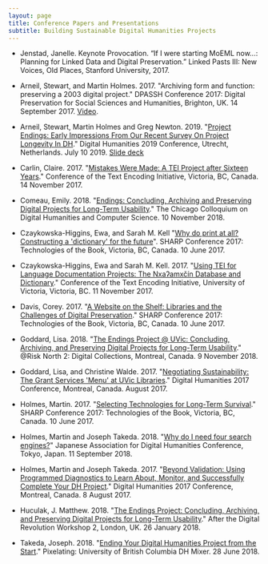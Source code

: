```yaml
---
layout: page
title: Conference Papers and Presentations
subtitle: Building Sustainable Digital Humanities Projects
---
```


* Jenstad, Janelle. Keynote Provocation. “If I were starting MoEML now...: Planning for Linked Data and Digital Preservation.” Linked Pasts III: New Voices, Old Places, Stanford University, 2017.

* Arneil, Stewart, and Martin Holmes. 2017. "Archiving form and function: preserving a 2003 digital project." DPASSH Conference 2017: Digital Preservation for Social Sciences and Humanities, Brighton, UK. 14 September 2017. [Video](https://vimeo.com/239453105).

* Arneil, Stewart, Martin Holmes and Greg Newton. 2019. "[Project Endings: Early Impressions From Our Recent Survey On Project Longevity In DH](https://dev.clariah.nl/files/dh2019/boa/0891.html)." Digital Humanities 2019 Conference, Utrecht, Netherlands. July 10 2019. [Slide deck](https://github.com/projectEndings/Endings/blob/master/presentations/DH_2019/DH2019_long-paper_presentation.pdf)

<!-- Coming in April from Claire: "Humanities in the Digital Age: A Quiet Revolution," to be delivered in the Master Minds series in April, will have a lot of Endings content. -->

* Carlin, Claire. 2017. "[Mistakes Were Made: A TEI Project after Sixteen Years](https://hcmc.uvic.ca/tei2017/abstracts/t_118_carlin_mistakesweremade.html)." Conference of the Text Encoding Initiative, Victoria, BC, Canada. 14 November 2017.

* Comeau, Emily. 2018. "[Endings: Concluding, Archiving and Preserving Digital Projects for Long-Term Usability](https://github.com/projectEndings/Endings/blob/master/presentations/DHCS_2018/DHCS-2018.pdf)." The Chicago Colloquium on Digital Humanities and Computer Science. 10 November 2018.

* Czaykowska-Higgins, Ewa, and Sarah M. Kell  "[Why do print at all? Constructing a 'dictionary' for the future](https://github.com/projectEndings/Endings/blob/master/presentations/SHARP_2017/CzaykowskaKellSHARP2017AbstractFinal.pdf)". SHARP Conference 2017: Technologies of the Book, Victoria, BC, Canada. 10 June 2017.

* Czaykowska-Higgins, Ewa and Sarah M. Kell. 2017. "[Using TEI for Language Documentation Projects: The Nxaʔamxčín Database and Dictionary](https://hcmc.uvic.ca/tei2017/abstracts/t_117_czaykowska_kell_languagedocumentation.html)." Conference of the Text Encoding Initiative, University of Victoria, Victoria, BC. 11 November 2017.

* Davis, Corey. 2017. "[A Website on the Shelf: Libraries and the Challenges of Digital Preservation](https://github.com/projectEndings/Endings/raw/master/presentations/SHARP_2017/Davis-SHARP2017-Presentation.pdf)." SHARP Conference 2017: Technologies of the Book, Victoria, BC, Canada. 10 June 2017.

* Goddard, Lisa. 2018. "[The Endings Project @ UVic: Concluding, Archiving, and Preserving Digital Projects for Long-Term Usability](https://github.com/projectEndings/Endings/blob/master/presentations/Goddard_RiskNorth_Endings_final.pptx?raw=true)." @Risk North 2: Digital Collections, Montreal, Canada. 9 November 2018.

* Goddard, Lisa, and Christine Walde. 2017. "[Negotiating Sustainability: The Grant Services 'Menu' at UVic Libraries](https://dh2017.adho.org/abstracts/231/231.pdf)." Digital Humanities 2017 Conference, Montreal, Canada. August 2017.

* Holmes, Martin. 2017. "[Selecting Technologies for Long-Term Survival](https://github.com/projectEndings/Endings/raw/master/presentations/SHARP_2017/mdh_sharp_2017.pdf)." SHARP Conference 2017: Technologies of the Book, Victoria, BC, Canada. 10 June 2017.

* Holmes, Martin and Joseph Takeda. 2018. "[Why do I need four search engines?](https://conf2018.jadh.org/files/Proceedings_JADH2018.pdf#page=58)" Japanese Association for Digital Humanities Conference, Tokyo, Japan. 11 September 2018.

* Holmes, Martin and Joseph Takeda. 2017. "[Beyond Validation: Using Programmed Diagnostics to Learn About, Monitor, and Successfully Complete Your DH Project](https://dh2017.adho.org/abstracts/140/140.pdf)." Digital Humanities 2017 Conference, Montreal, Canada. 8 August 2017.

* Huculak, J. Matthew. 2018. "[The Endings Project: Concluding, Archiving, and Preserving Digital Projects for Long-Term Usability](https://github.com/projectEndings/Endings/blob/master/presentations/AfterDigitalRevolution_2018/JaillantAfterDigitalRevolution.pptx?raw=true)." After the Digital Revolution Workshop 2, London, UK. 26 January 2018.

* Takeda, Joseph. 2018. "[Ending Your Digital Humanities Project from the Start](https://github.com/projectEndings/Endings/blob/master/presentations/UBC_DHMixer/abstract.md)." Pixelating: University of British Columbia DH Mixer. 28 June 2018.

